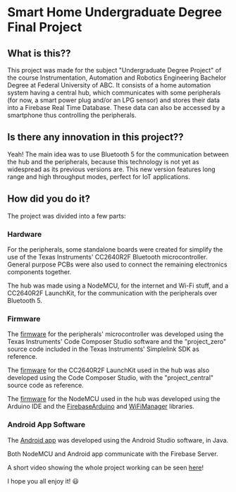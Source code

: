 # Smart Home Undergraduate Degree Final Project

## What is this??
This project was made for the subject "Undergraduate Degree Project" of the course Instrumentation, Automation and Robotics Engineering Bachelor Degree at Federal University of ABC. It consists of a home automation system having a central hub, which communicates with some peripherals (for now, a smart power plug and/or an LPG sensor) and stores their data into a Firebase Real Time Database. These data can also be accessed by a smartphone thus controlling the peripherals.

## Is there any innovation in this project??
Yeah! The main idea was to use Bluetooth 5 for the communication between the hub and the peripherals, because this technology is not yet as widespread as its previous versions are. This new version features long range and high throughput modes, perfect for IoT applications.

## How did you do it?
The project was divided into a few parts:

### Hardware
For the peripherals, some standalone boards were created for simplify the use of the Texas Instruments' CC2640R2F Bluetooth microcontroller. General purpose PCBs were also used to connect the remaining electronics components together.

The hub was made using a NodeMCU, for the internet and Wi-Fi stuff, and a CC2640R2F LaunchKit, for the communication with the peripherals over Bluetooth 5.

### Firmware
The [firmware](Bluetooth-5/Firmware/Peripheral) for the peripherals' microcontroller was developed using the Texas Instruments' Code Composer Studio software and the "project_zero" source code included in the Texas Instruments' Simplelink SDK as reference.

The [firmware](Bluetooth-5/Firmware/Hub) for the CC2640R2F LaunchKit used in the hub was also developed using the Code Composer Studio, with the "project_central" source code as reference.

The [firmware](Firebase/Arduino/Firebase-Source) for the NodeMCU used in the hub was developed using the Arduino IDE and the [FirebaseArduino](https://github.com/FirebaseExtended/firebase-arduino) and [WiFiManager](https://github.com/tzapu/WiFiManager) libraries.

### Android App Software
The [Android app](Android-App/Android-Studio/TGIARAPP/) was developed using the Android Studio software, in Java.

Both NodeMCU and Android app communicate with the Firebase Server.

A short video showing the whole project working can be seen [here](https://www.youtube.com/watch?v=bIWgMfiRiRQ)!

I hope you all enjoy it! :smiley:
